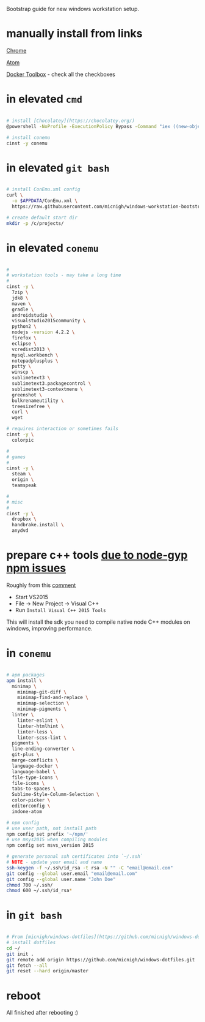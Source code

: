 Bootstrap guide for new windows workstation setup.

# manually install from links

[Chrome](https://www.google.com/chrome/browser/desktop/index.html)

[Atom](https://atom.io/download/windows)

[Docker Toolbox](https://www.docker.com/toolbox) - check all the checkboxes

# in elevated `cmd`

```bash

# install [Chocolatey](https://chocolatey.org/)
@powershell -NoProfile -ExecutionPolicy Bypass -Command "iex ((new-object net.webclient).DownloadString('https://chocolatey.org/install.ps1'))" && SET PATH=%PATH%;%ALLUSERSPROFILE%\chocolatey\bin

# install conemu
cinst -y conemu

```

# in elevated `git bash`

```bash

# install ConEmu.xml config
curl \
  -o $APPDATA/ConEmu.xml \
  https://raw.githubusercontent.com/micnigh/windows-workstation-bootstrap/master/files/AppData/Roaming/ConEmu.xml

# create default start dir
mkdir -p /c/projects/

```

# in elevated `conemu`

```bash

#
# workstation tools - may take a long time
#
cinst -y \
  7zip \
  jdk8 \
  maven \
  gradle \
  androidstudio \
  visualstudio2015community \
  python2 \
  nodejs -version 4.2.2 \
  firefox \
  eclipse \
  vcredist2013 \
  mysql.workbench \
  notepadplusplus \
  putty \
  winscp \
  sublimetext3 \
  sublimetext3.packagecontrol \
  sublimetext3-contextmenu \
  greenshot \
  bulkrenameutility \
  treesizefree \
  curl \
  wget

# requires interaction or sometimes fails
cinst -y \
  colorpic

#
# games
#
cinst -y \
  steam \
  origin \
  teamspeak

#
# misc
#
cinst -y \
  dropbox \
  handbrake.install \
  anydvd

```

# prepare c++ tools [due to node-gyp npm issues](https://github.com/nodejs/node-gyp/issues/629#issuecomment-151018292)

Roughly from this [comment](https://github.com/nodejs/node-gyp/issues/629#issuecomment-151009181)

 - Start VS2015
 - File -> New Project -> Visual C++
 - Run `Install Visual C++ 2015 Tools`

This will install the sdk you need to compile native node C++ modules on windows, improving performance.

# in `conemu`

```bash

# apm packages
apm install \
  minimap \
    minimap-git-diff \
    minimap-find-and-replace \
    minimap-selection \
    minimap-pigments \
  linter \
    linter-eslint \
    linter-htmlhint \
    linter-less \
    linter-scss-lint \
  pigments \
  line-ending-converter \
  git-plus \
  merge-conflicts \
  language-docker \
  language-babel \
  file-type-icons \
  file-icons \
  tabs-to-spaces \
  Sublime-Style-Column-Selection \
  color-picker \
  editorconfig \
  imdone-atom

# npm config
# use user path, not install path
npm config set prefix '~/npm/'
# use msys2015 when compiling modules
npm config set msvs_version 2015

# generate personal ssh certificates into `~/.ssh`
# NOTE - update your email and name
ssh-keygen -f ~/.ssh/id_rsa -t rsa -N "" -C "email@email.com"
git config --global user.email "email@email.com"
git config --global user.name "John Doe"
chmod 700 ~/.ssh/
chmod 600 ~/.ssh/id_rsa*

```

# in `git bash`

```bash

# From [micnigh/windows-dotfiles](https://github.com/micnigh/windows-dotfiles)
# install dotfiles
cd ~/
git init .
git remote add origin https://github.com/micnigh/windows-dotfiles.git
git fetch --all
git reset --hard origin/master

```

# reboot

All finished after rebooting :)

